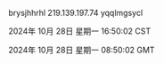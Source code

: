 brysjhhrhl 219.139.197.74 yqqlmgsycl

2024年 10月 28日 星期一 16:50:02 CST

2024年 10月 28日 星期一 08:50:02 GMT
